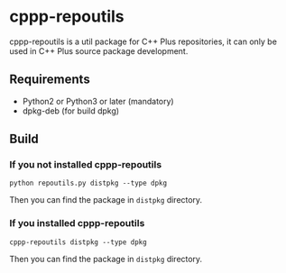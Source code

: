 # cppp-repoutils
cppp-repoutils is a util package for C++ Plus repositories, it can only be used in C++ Plus source package development.

## Requirements
- Python2 or Python3 or later (mandatory)
- dpkg-deb (for build dpkg)

## Build
### If you not installed cppp-repoutils
```shell
python repoutils.py distpkg --type dpkg
```
Then you can find the package in `distpkg` directory.
### If you installed cppp-repoutils
```shell
cppp-repoutils distpkg --type dpkg
```
Then you can find the package in `distpkg` directory.

